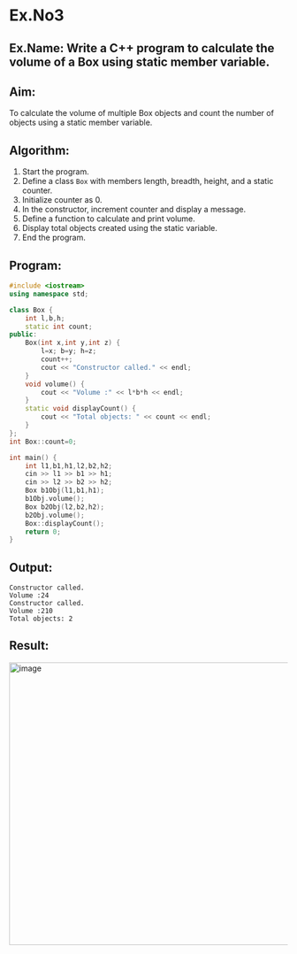 # Ex.No3
## Ex.Name: Write a C++ program to calculate the volume of a Box using static member variable.

## Aim:
To calculate the volume of multiple Box objects and count the number of objects using a static member variable.

## Algorithm:
1. Start the program.  
2. Define a class `Box` with members length, breadth, height, and a static counter.  
3. Initialize counter as 0.  
4. In the constructor, increment counter and display a message.  
5. Define a function to calculate and print volume.  
6. Display total objects created using the static variable.  
7. End the program.  

## Program:
```cpp
#include <iostream>
using namespace std;

class Box {
    int l,b,h;
    static int count;
public:
    Box(int x,int y,int z) {
        l=x; b=y; h=z;
        count++;
        cout << "Constructor called." << endl;
    }
    void volume() {
        cout << "Volume :" << l*b*h << endl;
    }
    static void displayCount() {
        cout << "Total objects: " << count << endl;
    }
};
int Box::count=0;

int main() {
    int l1,b1,h1,l2,b2,h2;
    cin >> l1 >> b1 >> h1;
    cin >> l2 >> b2 >> h2;
    Box b1Obj(l1,b1,h1);
    b1Obj.volume();
    Box b2Obj(l2,b2,h2);
    b2Obj.volume();
    Box::displayCount();
    return 0;
}
```



## Output:
```
Constructor called.
Volume :24
Constructor called.
Volume :210
Total objects: 2
```

## Result:

<img width="860" height="511" alt="image" src="https://github.com/user-attachments/assets/b8f55323-3254-4ebe-9aea-135ab91a58ab" />

